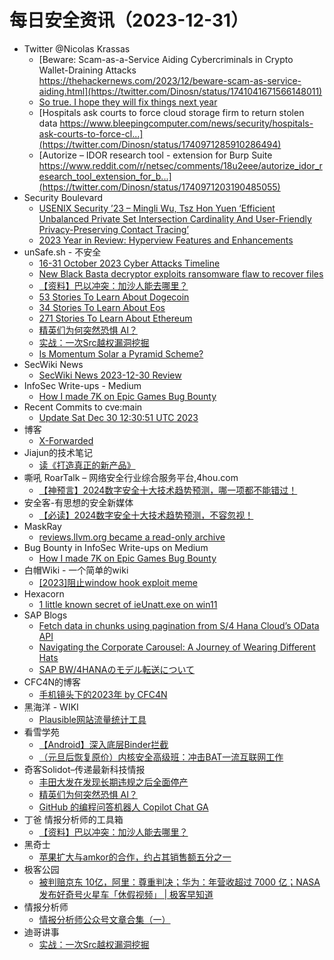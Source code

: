 # 每日安全资讯（2023-12-31）

- Twitter @Nicolas Krassas
  - [Beware: Scam-as-a-Service Aiding Cybercriminals in Crypto Wallet-Draining Attacks https://thehackernews.com/2023/12/beware-scam-as-service-aiding.html](https://twitter.com/Dinosn/status/1741041671566148011)
  - [So true. I hope they will fix things next year](https://twitter.com/Dinosn/status/1741009828808642930)
  - [Hospitals ask courts to force cloud storage firm to return stolen data https://www.bleepingcomputer.com/news/security/hospitals-ask-courts-to-force-cl...](https://twitter.com/Dinosn/status/1740971285910286494)
  - [Autorize – IDOR research tool - extension for Burp Suite https://www.reddit.com/r/netsec/comments/18u2eee/autorize_idor_research_tool_extension_for_b...](https://twitter.com/Dinosn/status/1740971203190485055)
- Security Boulevard
  - [USENIX Security ’23 – Mingli Wu, Tsz Hon Yuen ‘Efficient Unbalanced Private Set Intersection Cardinality And User-Friendly Privacy-Preserving Contact Tracing’](https://securityboulevard.com/2023/12/usenix-security-23-mingli-wu-tsz-hon-yuen-efficient-unbalanced-private-set-intersection-cardinality-and-user-friendly-privacy-preserving-contact-tracing/)
  - [2023 Year in Review: Hyperview Features and Enhancements](https://securityboulevard.com/2023/12/2023-year-in-review-hyperview-features-and-enhancements/)
- unSafe.sh - 不安全
  - [16-31 October 2023 Cyber Attacks Timeline](https://buaq.net/go-211235.html)
  - [New Black Basta decryptor exploits ransomware flaw to recover files](https://buaq.net/go-211236.html)
  - [【资料】巴以冲突：加沙人能去哪里？](https://buaq.net/go-211256.html)
  - [53 Stories To Learn About Dogecoin](https://buaq.net/go-211240.html)
  - [34 Stories To Learn About Eos](https://buaq.net/go-211241.html)
  - [271 Stories To Learn About Ethereum](https://buaq.net/go-211242.html)
  - [精英们为何突然恐惧 AI？](https://buaq.net/go-211225.html)
  - [实战：一次Src越权漏洞挖掘](https://buaq.net/go-211250.html)
  - [Is Momentum Solar a Pyramid Scheme?](https://buaq.net/go-211243.html)
- SecWiki News
  - [SecWiki News 2023-12-30 Review](http://www.sec-wiki.com/?2023-12-30)
- InfoSec Write-ups - Medium
  - [How I made  7K on Epic Games Bug Bounty](https://infosecwriteups.com/how-i-made-7k-on-epic-games-bug-bounty-8529728b9fcf?source=rss----7b722bfd1b8d---4)
- Recent Commits to cve:main
  - [Update Sat Dec 30 12:30:51 UTC 2023](https://github.com/trickest/cve/commit/57cee24065cf02580c3aa760f0c30e26ec9c6dde)
- 博客
  - [X-Forwarded](https://dyrnq.com/x-forwarded/)
- Jiajun的技术笔记
  - [读《打造真正的新产品》](https://jiajunhuang.com/articles/2023_12_30-something_really_new.md.html)
- 嘶吼 RoarTalk – 网络安全行业综合服务平台,4hou.com
  - [【神预言】2024数字安全十大技术趋势预测，哪一项都不能错过！](https://www.4hou.com/posts/gD3Z)
- 安全客-有思想的安全新媒体
  - [【必读】2024数字安全十大技术趋势预测，不容忽视！](https://www.anquanke.com/post/id/292293)
- MaskRay
  - [reviews.llvm.org became a read-only archive](https://maskray.me/blog/2023-12-30-reviews.llvm.org-became-read-only-archive)
- Bug Bounty in InfoSec Write-ups on Medium
  - [How I made  7K on Epic Games Bug Bounty](https://infosecwriteups.com/how-i-made-7k-on-epic-games-bug-bounty-8529728b9fcf?source=rss----7b722bfd1b8d--bug_bounty)
- 白帽Wiki - 一个简单的wiki
  - [[2023]阻止window hook exploit meme](https://key08.com/index.php/2023/12/30/1823.html)
- Hexacorn
  - [1 little known secret of ieUnatt.exe on win11](https://www.hexacorn.com/blog/2023/12/30/1-little-known-secret-of-ieunatt-exe-on-win11/)
- SAP Blogs
  - [Fetch data in chunks using pagination from S/4 Hana Cloud’s OData API](https://blogs.sap.com/2023/12/30/fetch-data-in-chunks-using-pagination-from-s-4-hana-clouds-odata-api-into-any-system-or-into-cpi/)
  - [Navigating the Corporate Carousel: A Journey of Wearing Different Hats](https://blogs.sap.com/2023/12/30/navigating-the-corporate-carousel-a-journey-of-wearing-different-hats/)
  - [SAP BW/4HANAのモデル転送について](https://blogs.sap.com/2023/12/30/bw-model-transfer-overview/)
- CFC4N的博客
  - [手机镜头下的2023年 by CFC4N](https://www.cnxct.com/my-2023-my-photos-by-cfc4n/)
- 黑海洋 - WIKI
  - [Plausible网站流量统计工具](https://blog.upx8.com/3988)
- 看雪学苑
  - [【Android】深入底层Binder拦截](https://mp.weixin.qq.com/s?__biz=MjM5NTc2MDYxMw==&mid=2458532888&idx=1&sn=625a4c7546b306d90654187528379be2&chksm=b18d0c9286fa85841ff4fcf4fef2793fe3516bf95cb1897bfbee3b2348e633c9931f36b9559e&scene=58&subscene=0#rd)
  - [（元旦后恢复原价）内核安全高级班：冲击BAT一流互联网工作](https://mp.weixin.qq.com/s?__biz=MjM5NTc2MDYxMw==&mid=2458532888&idx=2&sn=3bfff8cd066e7b9187489cb41cafdd59&chksm=b18d0c9286fa858476ca7a927b058b32024f1f63d8a684a017bec85edbe83ca04010e01ebb30&scene=58&subscene=0#rd)
- 奇客Solidot–传递最新科技情报
  - [丰田大发在发现长期违规之后全面停产](https://www.solidot.org/story?sid=77015)
  - [精英们为何突然恐惧 AI？](https://www.solidot.org/story?sid=77014)
  - [GitHub 的编程问答机器人 Copilot Chat GA](https://www.solidot.org/story?sid=77013)
- 丁爸 情报分析师的工具箱
  - [【资料】巴以冲突：加沙人能去哪里？](https://mp.weixin.qq.com/s?__biz=MzI2MTE0NTE3Mw==&mid=2651141330&idx=1&sn=45d8fd587d9a2213e3bf80b7addcd943&chksm=f1af43e8c6d8cafe188c10c104fca8f047200607147c80e1d30a63ec848753ce1073e881a44c&scene=58&subscene=0#rd)
- 黑奇士
  - [苹果扩大与amkor的合作，约占其销售额五分之一](https://mp.weixin.qq.com/s?__biz=MzI5ODYwNTE4Nw==&mid=2247487957&idx=1&sn=20750bdc011072f906f46fc14636d91f&chksm=eca21e39dbd5972fc8738eba0ebf6cd8c46ed52ab494bbc9d1427899dac789952bf61e0f297f&scene=58&subscene=0#rd)
- 极客公园
  - [被判赔京东 10亿，阿里：尊重判决；华为：年营收超过 7000 亿；NASA 发布好奇号火星车「休假视频」 | 极客早知道](https://mp.weixin.qq.com/s?__biz=MTMwNDMwODQ0MQ==&mid=2653029479&idx=1&sn=d040523966bdb8c685cf84f78b6db219&chksm=7e5779d14920f0c77cd804df101edbb164a394ed4bdf713f3e2546c2445053573ec1f07bb173&scene=58&subscene=0#rd)
- 情报分析师
  - [情报分析师公众号文章合集（一）](https://mp.weixin.qq.com/s?__biz=MzA3Mjc1MTkwOA==&mid=2650543458&idx=1&sn=416d621ed70118f7d5ee754de7d971d2&chksm=87113b29b066b23f6a4cc498bb384744fb3fff9416cf8f034dcd461fd2fa6e60f29f203fe633&scene=58&subscene=0#rd)
- 迪哥讲事
  - [实战：一次Src越权漏洞挖掘](https://mp.weixin.qq.com/s?__biz=MzIzMTIzNTM0MA==&mid=2247493186&idx=1&sn=229273f92424993671a59a48243fc507&chksm=e8a5ec21dfd2653751cd7f466e81da710672b6b534448f916614f0d402ba4dbad21b429c4450&scene=58&subscene=0#rd)
